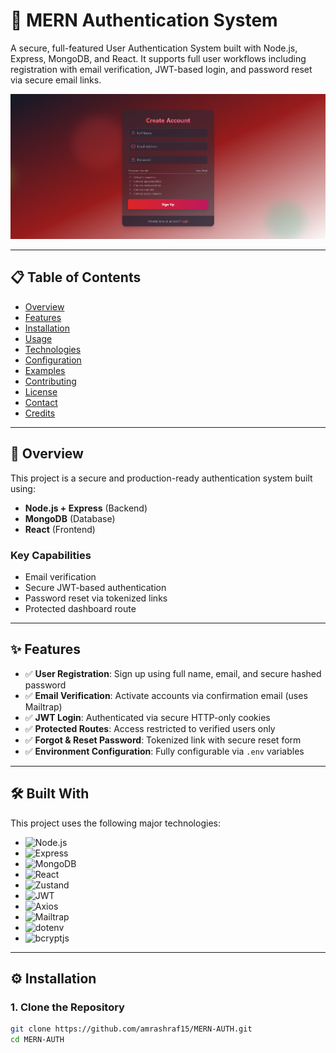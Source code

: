 # 🔐 MERN Authentication System

A secure, full-featured User Authentication System built with Node.js, Express, MongoDB, and React. It supports full user workflows including registration with email verification, JWT-based login, and password reset via secure email links.

![Create Account Screenshot](frontend/src/assets/createaccount.png) <!-- Update path as necessary -->

---

## 📋 Table of Contents

- [Overview](#-overview)
- [Features](#-features)
- [Installation](#-installation)
- [Usage](#-usage)
- [Technologies](#-technologies)
- [Configuration](#-configuration)
- [Examples](#-examples)
- [Contributing](#-contributing)
- [License](#-license)
- [Contact](#-contact)
- [Credits](#-credits)

---

## 📖 Overview

This project is a secure and production-ready authentication system built using:

- **Node.js + Express** (Backend)
- **MongoDB** (Database)
- **React** (Frontend)

### Key Capabilities

- Email verification
- Secure JWT-based authentication
- Password reset via tokenized links
- Protected dashboard route

---

## ✨ Features

- ✅ **User Registration**: Sign up using full name, email, and secure hashed password
- ✅ **Email Verification**: Activate accounts via confirmation email (uses Mailtrap)
- ✅ **JWT Login**: Authenticated via secure HTTP-only cookies
- ✅ **Protected Routes**: Access restricted to verified users only
- ✅ **Forgot & Reset Password**: Tokenized link with secure reset form
- ✅ **Environment Configuration**: Fully configurable via `.env` variables

---
## 🛠 Built With

This project uses the following major technologies:

- ![Node.js](https://img.shields.io/badge/Node.js-339933?style=for-the-badge&logo=node.js&logoColor=white)
- ![Express](https://img.shields.io/badge/Express.js-000000?style=for-the-badge&logo=express&logoColor=white)
- ![MongoDB](https://img.shields.io/badge/MongoDB-4EA94B?style=for-the-badge&logo=mongodb&logoColor=white)
- ![React](https://img.shields.io/badge/React-20232A?style=for-the-badge&logo=react&logoColor=61DAFB)
- ![Zustand](https://img.shields.io/badge/Zustand-000000?style=for-the-badge&logo=zotero&logoColor=white)
- ![JWT](https://img.shields.io/badge/JWT-000000?style=for-the-badge&logo=jsonwebtokens&logoColor=white)
- ![Axios](https://img.shields.io/badge/Axios-5A29E4?style=for-the-badge&logo=axios&logoColor=white)
- ![Mailtrap](https://img.shields.io/badge/Mailtrap-0091EA?style=for-the-badge&logo=maildotru&logoColor=white)
- ![dotenv](https://img.shields.io/badge/dotenv-ECD53F?style=for-the-badge&logo=dotenv&logoColor=black)
- ![bcryptjs](https://img.shields.io/badge/bcryptjs-512BD4?style=for-the-badge&logo=auth0&logoColor=white)

---


## ⚙️ Installation

### 1. Clone the Repository

```bash
git clone https://github.com/amrashraf15/MERN-AUTH.git
cd MERN-AUTH





